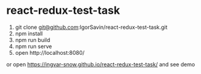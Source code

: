 # react-redux-test-task

1) git clone git@github.com:IgorSavin/react-redux-test-task.git
2) npm install
3) npm run build
4) npm run serve
5) open http://localhost:8080/

or open https://ingvar-snow.github.io/react-redux-test-task/ and see demo 
